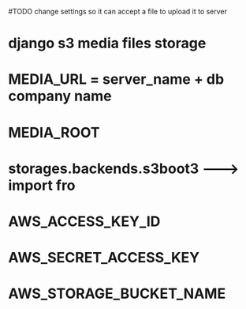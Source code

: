 #TODO change settings so it can accept a file to upload it to server
# django s3 media files storage 
# MEDIA_URL  = server_name + db company name
# MEDIA_ROOT
# storages.backends.s3boot3   ---> import fro
# AWS_ACCESS_KEY_ID
# AWS_SECRET_ACCESS_KEY
# AWS_STORAGE_BUCKET_NAME
